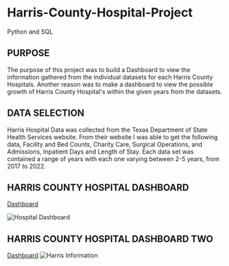 # Harris-County-Hospital-Project
Python and SQL

## PURPOSE
The purpose of this project was to build a Dashboard to view the information gathered from the individual datasets for each Harris County Hospitals. Another reason was to make a dashboard to view the possible growth of Harris County Hospital's within the given years from the datasets.

## DATA SELECTION
Harris Hospital Data was collected from the Texas Department of State Health Services website. From their website I was able to get the following data, Facility and Bed Counts, Charity Care, Surgical Operations, and Admissions, Inpatient Days and Length of Stay. Each data set was contained a range of years with each one varying between 2-5 years, from 2017 to 2022.

## HARRIS COUNTY HOSPITAL DASHBOARD
[Dashboard](https://public.tableau.com/app/profile/agustin.garcia3499/viz/HarrisHospitals/HospitalDashboard)

![Hospital Dashboard](https://github.com/user-attachments/assets/95be0bab-7ad2-42b0-b225-3166323675aa)


## HARRIS COUNTY HOSPITAL DASHBOARD TWO
[Dashboard](https://public.tableau.com/app/profile/agustin.garcia3499/viz/HarrisCountyHospitalInfo/HarrisInformation)
![Harris Information](https://github.com/user-attachments/assets/9b0dcf03-8b22-415d-bb3c-5e5bf1591a32)
